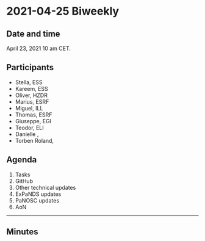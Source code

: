 # 2021-04-25 Biweekly



## Date and time

April 23, 2021 10 am CET.



## Participants

* Stella, ESS
* Kareem, ESS
* Oliver, HZDR
* Marius, ESRF
* Miguel, ILL
* Thomas, ESRF
* Giuseppe, EGI
* Teodor, ELI
* Danielle , 
* Torben Roland, 



## Agenda

1. Tasks
1. GitHub
1. Other technical updates
1. ExPaNDS updates
1. PaNOSC updates
1. AoN


***



## Minutes

